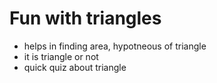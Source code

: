 # Fun with triangles

- helps in finding area, hypotneous of triangle
- it is triangle or not
- quick quiz about triangle

